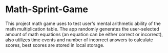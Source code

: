 # Math-Sprint-Game
This project math game uses to test user's mental arithmetic ability of the math multiplication table. The app randomly generates the user-selected amount of math equations (an equation can be either correct or incorrect), also utilizes time events and number of incorrect answers to calculate scores, best scores are stored in local storage.
